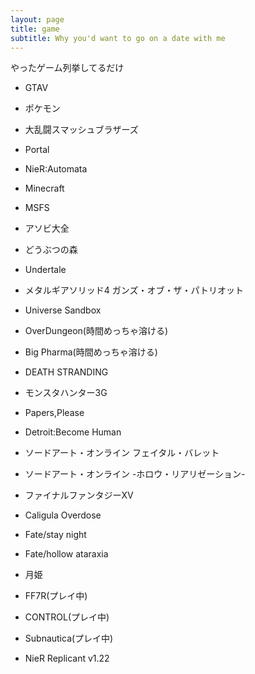 ```yaml
---
layout: page
title: game
subtitle: Why you'd want to go on a date with me
---
```

やったゲーム列挙してるだけ

- GTAⅤ

- ポケモン

- 大乱闘スマッシュブラザーズ

- Portal

- NieR:Automata

- Minecraft

- MSFS

- アソビ大全

- どうぶつの森

- Undertale

- メタルギアソリッド4 ガンズ・オブ・ザ・パトリオット

- Universe Sandbox

- OverDungeon(時間めっちゃ溶ける)

- Big Pharma(時間めっちゃ溶ける)

- DEATH STRANDING

- モンスタハンター3G

- Papers,Please

- Detroit:Become Human

- ソードアート・オンライン フェイタル・バレット

- ソードアート・オンライン -ホロウ・リアリゼーション-

- ファイナルファンタジーXV

- Caligula Overdose

- Fate/stay night

- Fate/hollow ataraxia

- 月姫

- FF7R(プレイ中)

- CONTROL(プレイ中)

- Subnautica(プレイ中)

- NieR Replicant v1.22
